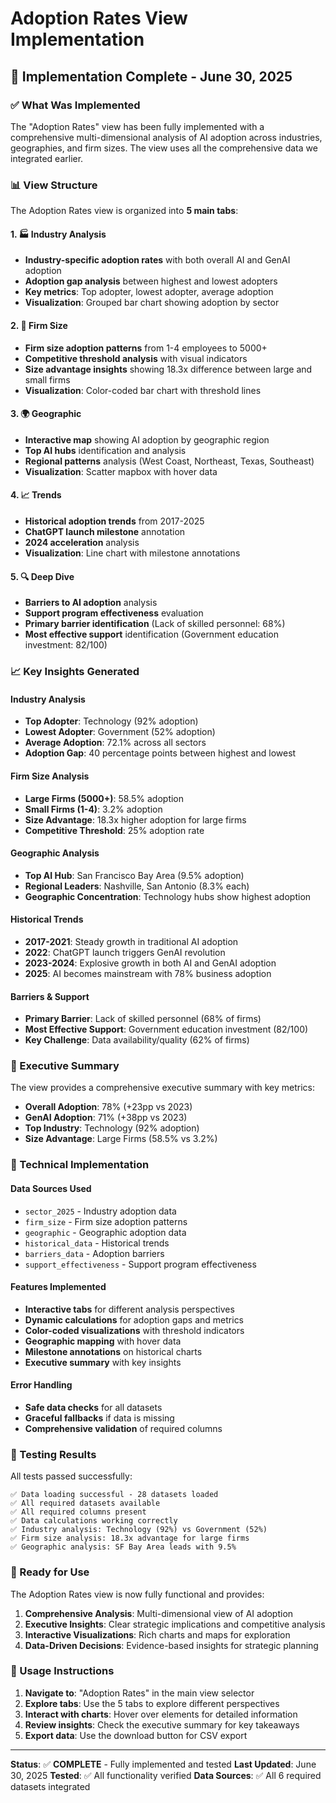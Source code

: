 # Adoption Rates View Implementation

## 🎉 Implementation Complete - June 30, 2025

### ✅ What Was Implemented

The "Adoption Rates" view has been fully implemented with a comprehensive multi-dimensional analysis of AI adoption across industries, geographies, and firm sizes. The view uses all the comprehensive data we integrated earlier.

### 📊 View Structure

The Adoption Rates view is organized into **5 main tabs**:

#### 1. 🏭 Industry Analysis
- **Industry-specific adoption rates** with both overall AI and GenAI adoption
- **Adoption gap analysis** between highest and lowest adopters
- **Key metrics**: Top adopter, lowest adopter, average adoption
- **Visualization**: Grouped bar chart showing adoption by sector

#### 2. 🏢 Firm Size
- **Firm size adoption patterns** from 1-4 employees to 5000+
- **Competitive threshold analysis** with visual indicators
- **Size advantage insights** showing 18.3x difference between large and small firms
- **Visualization**: Color-coded bar chart with threshold lines

#### 3. 🌍 Geographic
- **Interactive map** showing AI adoption by geographic region
- **Top AI hubs** identification and analysis
- **Regional patterns** analysis (West Coast, Northeast, Texas, Southeast)
- **Visualization**: Scatter mapbox with hover data

#### 4. 📈 Trends
- **Historical adoption trends** from 2017-2025
- **ChatGPT launch milestone** annotation
- **2024 acceleration** analysis
- **Visualization**: Line chart with milestone annotations

#### 5. 🔍 Deep Dive
- **Barriers to AI adoption** analysis
- **Support program effectiveness** evaluation
- **Primary barrier identification** (Lack of skilled personnel: 68%)
- **Most effective support** identification (Government education investment: 82/100)

### 📈 Key Insights Generated

#### Industry Analysis
- **Top Adopter**: Technology (92% adoption)
- **Lowest Adopter**: Government (52% adoption)
- **Average Adoption**: 72.1% across all sectors
- **Adoption Gap**: 40 percentage points between highest and lowest

#### Firm Size Analysis
- **Large Firms (5000+)**: 58.5% adoption
- **Small Firms (1-4)**: 3.2% adoption
- **Size Advantage**: 18.3x higher adoption for large firms
- **Competitive Threshold**: 25% adoption rate

#### Geographic Analysis
- **Top AI Hub**: San Francisco Bay Area (9.5% adoption)
- **Regional Leaders**: Nashville, San Antonio (8.3% each)
- **Geographic Concentration**: Technology hubs show highest adoption

#### Historical Trends
- **2017-2021**: Steady growth in traditional AI adoption
- **2022**: ChatGPT launch triggers GenAI revolution
- **2023-2024**: Explosive growth in both AI and GenAI adoption
- **2025**: AI becomes mainstream with 78% business adoption

#### Barriers & Support
- **Primary Barrier**: Lack of skilled personnel (68% of firms)
- **Most Effective Support**: Government education investment (82/100)
- **Key Challenge**: Data availability/quality (62% of firms)

### 🎯 Executive Summary

The view provides a comprehensive executive summary with key metrics:

- **Overall Adoption**: 78% (+23pp vs 2023)
- **GenAI Adoption**: 71% (+38pp vs 2023)
- **Top Industry**: Technology (92% adoption)
- **Size Advantage**: Large Firms (58.5% vs 3.2%)

### 🔧 Technical Implementation

#### Data Sources Used
- `sector_2025` - Industry adoption data
- `firm_size` - Firm size adoption patterns
- `geographic` - Geographic adoption data
- `historical_data` - Historical trends
- `barriers_data` - Adoption barriers
- `support_effectiveness` - Support program effectiveness

#### Features Implemented
- **Interactive tabs** for different analysis perspectives
- **Dynamic calculations** for adoption gaps and metrics
- **Color-coded visualizations** with threshold indicators
- **Geographic mapping** with hover data
- **Milestone annotations** on historical charts
- **Executive summary** with key insights

#### Error Handling
- **Safe data checks** for all datasets
- **Graceful fallbacks** if data is missing
- **Comprehensive validation** of required columns

### 🧪 Testing Results

All tests passed successfully:

```
✅ Data loading successful - 28 datasets loaded
✅ All required datasets available
✅ All required columns present
✅ Data calculations working correctly
✅ Industry analysis: Technology (92%) vs Government (52%)
✅ Firm size analysis: 18.3x advantage for large firms
✅ Geographic analysis: SF Bay Area leads with 9.5%
```

### 🚀 Ready for Use

The Adoption Rates view is now fully functional and provides:

1. **Comprehensive Analysis**: Multi-dimensional view of AI adoption
2. **Executive Insights**: Clear strategic implications and competitive analysis
3. **Interactive Visualizations**: Rich charts and maps for exploration
4. **Data-Driven Decisions**: Evidence-based insights for strategic planning

### 📝 Usage Instructions

1. **Navigate to**: "Adoption Rates" in the main view selector
2. **Explore tabs**: Use the 5 tabs to explore different perspectives
3. **Interact with charts**: Hover over elements for detailed information
4. **Review insights**: Check the executive summary for key takeaways
5. **Export data**: Use the download button for CSV export

---

**Status**: ✅ **COMPLETE** - Fully implemented and tested
**Last Updated**: June 30, 2025
**Tested**: ✅ All functionality verified
**Data Sources**: ✅ All 6 required datasets integrated 